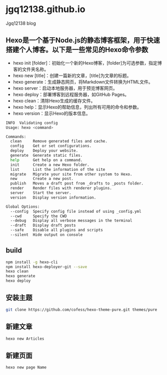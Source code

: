 # jgq12138.github.io

Jgq12138 blog

## Hexo是一个基于Node.js的静态博客框架，用于快速搭建个人博客。以下是一些常见的Hexo命令参数

- hexo init [folder]：初始化一个新的Hexo博客，[folder]为可选参数，指定博客的文件夹名称。
- hexo new [title]：创建一篇新的文章，[title]为文章的标题。
- hexo generate：生成静态网页，将Markdown文件转换为HTML文件。
- hexo server：启动本地服务器，用于预览博客网页。
- hexo deploy：部署博客到远程服务器，如GitHub Pages。
- hexo clean：清除Hexo生成的缓存文件。
- hexo help：显示Hexo的帮助信息，列出所有可用的命令和参数。
- hexo version：显示Hexo的版本信息。

```bash
INFO  Validating config
Usage: hexo <command>

Commands:
  clean     Remove generated files and cache.
  config    Get or set configurations.
  deploy    Deploy your website.
  generate  Generate static files.
  help      Get help on a command.
  init      Create a new Hexo folder.
  list      List the information of the site
  migrate   Migrate your site from other system to Hexo.
  new       Create a new post.
  publish   Moves a draft post from _drafts to _posts folder.
  render    Render files with renderer plugins.
  server    Start the server.
  version   Display version information.

Global Options:
  --config  Specify config file instead of using _config.yml
  --cwd     Specify the CWD
  --debug   Display all verbose messages in the terminal
  --draft   Display draft posts
  --safe    Disable all plugins and scripts
  --silent  Hide output on console
```

## build

```bash
npm install -g hexo-cli
npm install hexo-deployer-git --save
hexo clean
hexo generate
hexo deploy
```

## 安装主题

```bash
git clone https://github.com/cofess/hexo-theme-pure.git themes/pure
```

## 新建文章

```bash
hexo new Articles
```

## 新建页面

```bash
hexo new page Name
```